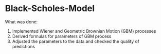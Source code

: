 # Black-Scholes-Model

What was done:
1. Implemented Wiener and Geometric Brownian Motion (GBM) processes
2. Derived formulas for parameters of GBM process
3. Adjusted the parameters to the data and checked the quality of predictions
